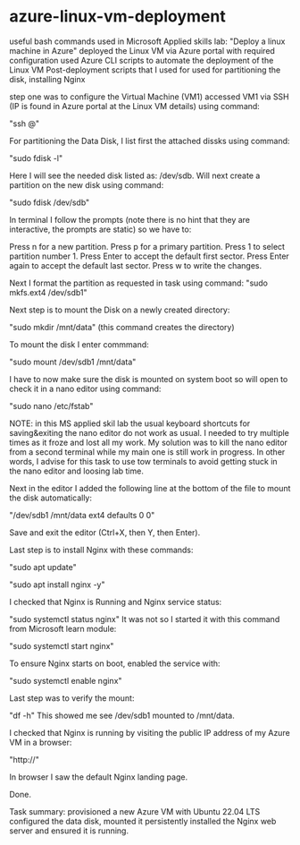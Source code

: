 # azure-linux-vm-deployment
useful bash commands used in Microsoft Applied skills lab: "Deploy a linux machine in Azure"
deployed the Linux VM via Azure portal with required configuration
used Azure CLI scripts to automate the deployment of the Linux VM
Post-deployment scripts that I used for used for partitioning the disk, installing Nginx

step one was to configure the Virtual Machine (VM1)
accessed VM1 via SSH (IP is found in Azure portal at the Linux VM details) using command:    

"ssh <username>@<public-ip-of-VM1>"

For partitioning the Data Disk, I list first the attached dissks using command:

"sudo fdisk -l"

Here I will see the needed disk listed as: /dev/sdb. Will next create a partition on the new disk using command:

"sudo fdisk /dev/sdb"

In terminal I follow the prompts (note there is no hint that they are interactive, the prompts are static) so we have to:

Press n for a new partition.
Press p for a primary partition.
Press 1 to select partition number 1.
Press Enter to accept the default first sector.
Press Enter again to accept the default last sector.
Press w to write the changes.

Next I format the partition as requested in task using command:
"sudo mkfs.ext4 /dev/sdb1"

Next step is to mount the Disk on a newly created directory:

"sudo mkdir /mnt/data" (this command creates the directory)

To mount the disk I enter commmand:

"sudo mount /dev/sdb1 /mnt/data"

I have to now make sure the disk is mounted on system boot so will open to check it in a nano editor
using command:

"sudo nano /etc/fstab"

NOTE: in this MS applied skil lab the usual keyboard shortcuts for saving&exiting the nano editor do not work as usual. 
I needed to try multiple times as it froze and lost all my work. My solution was to kill the nano editor from a second terminal while my  main one is still work in progress.
In other words, I advise for this task to use tow terminals to avoid getting stuck in the nano editor and loosing lab time.

Next in the editor I added the following line at the bottom of the file to mount the disk automatically:

"/dev/sdb1  /mnt/data  ext4  defaults  0  0"

Save and exit the editor (Ctrl+X, then Y, then Enter).

Last step is to install Nginx with these commands:

"sudo apt update"

"sudo apt install nginx -y"

I checked that Nginx is Running and Nginx service status:

"sudo systemctl status nginx"
It was not so I started it with this command from Microsoft learn module:

"sudo systemctl start nginx"

To ensure Nginx starts on boot, enabled the service with:

"sudo systemctl enable nginx"

Last step was to verify the mount:

"df -h"
This showed me see /dev/sdb1 mounted to /mnt/data.

I checked that Nginx is running by visiting the public IP address of my Azure VM in a browser:

"http://<public-ip-of-VM1>"

In browser I saw the default Nginx landing page.

Done.

Task summary:
provisioned a new Azure VM with Ubuntu 22.04 LTS
configured the data disk, mounted it persistently
installed the Nginx web server
and ensured it is running.
